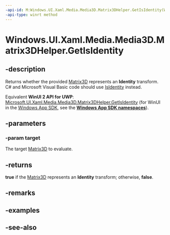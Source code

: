 ```yaml
---
-api-id: M:Windows.UI.Xaml.Media.Media3D.Matrix3DHelper.GetIsIdentity(Windows.UI.Xaml.Media.Media3D.Matrix3D)
-api-type: winrt method
---
```


<!-- Method syntax
public bool GetIsIdentity(Windows.UI.Xaml.Media.Media3D.Matrix3D target)
-->

# Windows.UI.Xaml.Media.Media3D.Matrix3DHelper.GetIsIdentity

## -description
Returns whether the provided [Matrix3D](matrix3d.md) represents an **Identity** transform. C# and Microsoft Visual Basic code should use [IsIdentity](/dotnet/api/windows.ui.xaml.media.media3d.matrix3d.isidentity) instead.

Equivalent **WinUI 2 API for UWP**: [Microsoft.UI.Xaml.Media.Media3D.Matrix3DHelper.GetIsIdentity](/windows/winui/api/microsoft.ui.xaml.media.media3d.matrix3dhelper.getisidentity) (for WinUI in the [Windows App SDK](/windows/apps/windows-app-sdk/), see the **[Windows App SDK namespaces](/windows/windows-app-sdk/api/winrt/)**).

## -parameters
### -param target
The target [Matrix3D](matrix3d.md) to evaluate.

## -returns
**true** if the [Matrix3D](matrix3d.md) represents an **Identity** transform; otherwise, **false**.

## -remarks

## -examples

## -see-also
